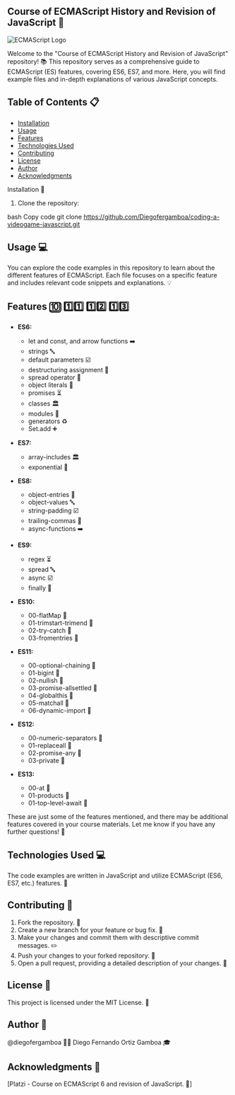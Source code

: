 ## Course of ECMAScript History and Revision of JavaScript 🚀

![ECMAScript Logo](https://www.azulweb.net/wp-content/uploads/2021/07/ecmasport.jpeg)

Welcome to the "Course of ECMAScript History and Revision of JavaScript" repository! 📚 This repository serves as a comprehensive guide to ECMAScript (ES) features, covering ES6, ES7, and more. Here, you will find example files and in-depth explanations of various JavaScript concepts.

## Table of Contents 📋

- [Installation](#installation-)
- [Usage](#usage-)
- [Features](#features-)
- [Technologies Used](#technologies-used-)
- [Contributing](#contributing-)
- [License](#license-)
- [Author](#author-)
- [Acknowledgments](#acknowledgments-)


Installation :wrench:
1. Clone the repository:

bash
Copy code
git clone https://github.com/Diegofergamboa/coding-a-videogame-javascript.git

## Usage :computer:

You can explore the code examples in this repository to learn about the different features of ECMAScript. Each file focuses on a specific feature and includes relevant code snippets and explanations. :bulb:

## Features :keycap_ten: :one::one: :one::two: :one::three:

- **ES6:**
  - let and const, and arrow functions :arrow_right:
  - strings :abc:
  - default parameters :ballot_box_with_check:
  - destructuring assignment :open_file_folder:
  - spread operator :star2:
  - object literals :file_folder:
  - promises :hourglass_flowing_sand:
  - classes :classical_building:
  - modules :file_folder:
  - generators :recycle:
  - Set.add :heavy_plus_sign:

- **ES7:**
  - array-includes 🏛️
  - exponential 📂

- **ES8:**
  - object-entries 🌟
  - object-values 🔤
  - string-padding ☑️
  - trailing-commas 📁
  - async-functions ➡️

- **ES9:**
  - regex ⏳
  - spread 🔤
  - async ☑️
  - finally 📂

- **ES10:**
  - 00-flatMap :file_folder:
  - 01-trimstart-trimend :file_folder:
  - 02-try-catch :file_folder:
  - 03-fromentries :file_folder:

- **ES11:**
  - 00-optional-chaining :file_folder:
  - 01-bigint :file_folder:
  - 02-nullish :file_folder:
  - 03-promise-allsettled :file_folder:
  - 04-globalthis :file_folder:
  - 05-matchall :file_folder:
  - 06-dynamic-import :file_folder:

- **ES12:**
  - 00-numeric-separators :file_folder:
  - 01-replaceall :file_folder:
  - 02-promise-any :file_folder:
  - 03-private :file_folder:

- **ES13:**
  - 00-at :file_folder:
  - 01-products :file_folder:
  - 01-top-level-await :file_folder:

These are just some of the features mentioned, and there may be additional features covered in your course materials. Let me know if you have any further questions! :raised_hands:
## Technologies Used :computer:

The code examples are written in JavaScript and utilize ECMAScript (ES6, ES7, etc.) features. :floppy_disk:

## Contributing :raising_hand:

 1. Fork the repository. :fork_and_knife:
 2. Create a new branch for your feature or bug fix. :seedling:
 3. Make your changes and commit them with descriptive commit messages. :pencil2:
 4. Push your changes to your forked repository. :rocket:
 5. Open a pull request, providing a detailed description of your changes. :loudspeaker:

## License :page_with_curl:

This project is licensed under the MIT License. :scroll:

## Author :bust_in_silhouette:

 @diegofergamboa :man_technologist:
 Diego Fernando Ortiz Gamboa :mortar_board:

## Acknowledgments :pray:

[Platzi - Course on ECMAScript 6 and revision of JavaScript. :raised_hands:]
